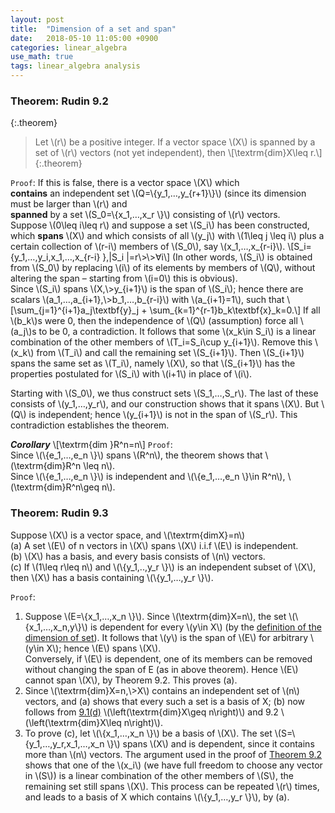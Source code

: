```yaml
---
layout: post
title:  "Dimension of a set and span"
date:   2018-05-10 11:05:00 +0900
categories: linear_algebra
use_math: true
tags: linear_algebra analysis
---
```


<h3 id="rudin92">Theorem: Rudin 9.2</h3>

{:.theorem}
>Let \\(r\\) be a positive integer. If a vector space \\(X\\) is spanned by a set of \\(r\\) vectors (not yet independent), then \\[\textrm\{dim\}⁡X\leq r.\\]
{:.theorem}

`Proof`: If this is false, there is a vector space \\(X\\) which   
__contains__ an independent set \\(Q=\\{y_1,…,y_\{r+1\}\\}\\) (since its dimension must be larger than \\(r\\) and   
__spanned__ by a set \\(S_0=\\{x_1,…,x_r \\}\\) consisting of \\(r\\) vectors.  
Suppose \\(0\leq i\leq r\\) and suppose a set \\(S_i\\) has been constructed, which __spans__ \\(X\\) 
and which consists of all \\(y_j\\) with \\(1\leq j \leq i\\) plus a certain collection of \\(r-i\\) members of \\(S_0\\),
 say \\(x_1,…,x_\{r-i\}\\).
\\[S_i=\{y_1,…,y_i,x_1,…,x_\{r-i\} \},|S_i |=r\\>\\>∀i\\]
(In other words, \\(S_i\\) is obtained from \\(S_0\\) by replacing \\(i\\) of its elements by members of \\(Q\\), 
without altering the span – starting from \\(i=0\\) this is obvious).  
Since \\(S_i\\) spans \\(X,\\>y_\{i+1\}\\) is the span of \\(S_i\\); 
hence there are scalars \\(a_1,…,a_\{i+1\},\\>b_1,…,b_\{r-i\}\\) with \\(a_\{i+1\}=1\\), such that
\\[\sum\_\{j=1\}^\{i+1\}a\_j\textbf{y}\_j + \sum\_\{k=1\}^\{r-1\}b\_k\textbf\{x\}\_k=0.\\]
If all \\(b_k\\)s were 0, then the independence of \\(Q\\) (assumption) force all \\(a_j\\)s to be 0, a contradiction.
It follows that some \\(x_k\in S_i\\) is a linear combination of the other members of \\(T_i=S_i\cup y_\{i+1\}\\). 
Remove this \\(x_k\\) from \\(T_i\\) and call the remaining set \\(S\_\{i+1\}\\). Then \\(S\_\{i+1\}\\) spans the same set as \\(T_i\\), namely \\(X\\), so that \\(S\_\{i+1\}\\) has the properties postulated for \\(S\_i\\) with \\(i+1\\) in place of \\(i\\).  

Starting with \\(S_0\\), we thus construct sets \\(S_1,…,S_r\\). The last of these consists of \\(y_1,…,y_r\\), and our construction shows that it spans \\(X\\). But \\(Q\\) is independent; hence \\(y\_\{i+1\}\\) is not in the span of \\(S_r\\). This contradiction establishes the theorem.
  
___Corollary___
\\[\textrm\{dim⁡ \}R^n=n\\]
`Proof`:  
Since \\(\\{e_1,…,e_n \\}\\) spans \\(R^n\\), the theorem shows that \\(\textrm\{dim\}R^n \leq n\\).  
Since \\(\\{e_1,…,e_n \\}\\) is independent and \\(\\{e_1,…,e_n \\}\in R^n\\), \\(\textrm\{dim\}R^n\geq n\\).

### Theorem: Rudin 9.3
Suppose \\(X\\) is a vector space, and \\(\textrm\{dim⁡X\}=n\\)  
(a) A set \\(E\\) of n vectors in \\(X\\) spans \\(X\\) i.i.f \\(E\\) is independent.  
(b) \\(X\\) has a basis, and every basis consists of \\(n\\) vectors.  
(c) If \\(1\leq r\leq n\\) and \\(\\{y_1,..,y_r \\}\\) is an independent subset of \\(X\\), then \\(X\\) has a basis containing \\(\\{y_1,…,y_r \\}\\).  
  
`Proof`:  
1. Suppose \\(E=\\{x_1,…,x_n \\}\\). Since \\(\textrm\{dim⁡\}X=n\\), the set \\(\\{x_1,…,x_n,y\\}\\) is dependent for every \\(y\in X\\) (by the <a href="{{site.url}}/linear_algebra/2018/04/19/vector-space.html" target="_blank">definition of the dimension of set</a>). It follows that \\(y\\) is the span of \\(E\\) for arbitrary \\(y\in X\\); hence \\(E\\) spans \\(X\\).  
Conversely, if \\(E\\) is dependent, one of its members can be removed without changing the span of E (as in above theorem). Hence \\(E\\) cannot span \\(X\\), by Theorem 9.2. This proves (a).  
2. Since \\(\textrm\{dim⁡\}X=n,\\>X\\) contains an independent set of \\(n\\) vectors, and (a) shows that every such a set is a basis of X; (b) now follows from <a href="{{site.url}}/linear_algebra/2018/04/19/vector-space.html" target="_blank">9.1(d)</a> \\(\left(\textrm\{dim\}⁡X\geq n\right)\\) and 9.2 \\(\left(\textrm\{dim\}⁡X\leq n\right)\\).
3. To prove (c), let \\(\\{x_1,…,x_n \\}\\) be a basis of \\(X\\). The set
\\(S=\\{y_1,…,y_r,x_1,…,x_n \\}\\) spans \\(X\\) and is dependent, since it contains more than \\(n\\) vectors. The argument used in the proof of <a href="#rudin92">Theorem 9.2</a> shows that one of the \\(x_i\\) (we have full freedom to choose any vector in \\(S\\)) is a linear combination of the other members of \\(S\\), the remaining set still spans \\(X\\). This process can be repeated \\(r\\) times, and leads to a basis of X which contains \\(\\{y_1,…,y_r \\}\\), by (a).
